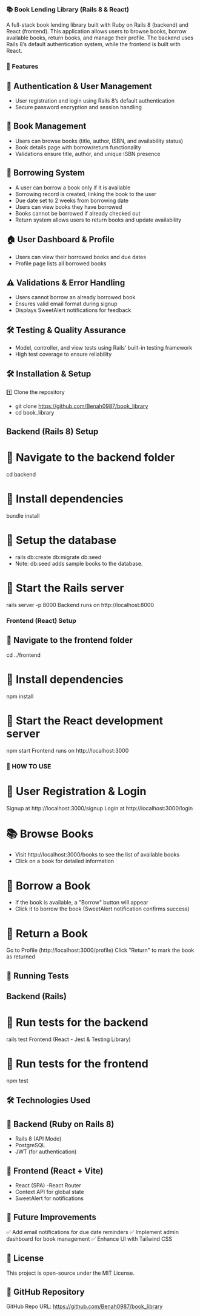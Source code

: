 ### 📚 Book Lending Library (Rails 8 & React)
A full-stack book lending library built with Ruby on Rails 8 (backend) and React (frontend). This application allows users to browse books, borrow available books, return books, and manage their profile. The backend uses Rails 8’s default authentication system, while the frontend is built with React.

### 🚀 Features
## 🔐 Authentication & User Management
- User registration and login using Rails 8’s default authentication
- Secure password encryption and session handling
## 📖 Book Management
- Users can browse books (title, author, ISBN, and availability status)
- Book details page with borrow/return functionality
- Validations ensure title, author, and unique ISBN presence
## 📑 Borrowing System
- A user can borrow a book only if it is available
- Borrowing record is created, linking the book to the user
- Due date set to 2 weeks from borrowing date
- Users can view books they have borrowed
- Books cannot be borrowed if already checked out
- Return system allows users to return books and update availability
## 🏠 User Dashboard & Profile
- Users can view their borrowed books and due dates
- Profile page lists all borrowed books
## ⚠️ Validations & Error Handling
- Users cannot borrow an already borrowed book
- Ensures valid email format during signup
- Displays SweetAlert notifications for feedback


## 🛠 Testing & Quality Assurance
- Model, controller, and view tests using Rails’ built-in testing framework
- High test coverage to ensure reliability

## 🛠 Installation & Setup
1️⃣ Clone the repository

 - git clone https://github.com/Benah0987/book_library
- cd book_library

## Backend (Rails 8) Setup
# 📌 Navigate to the backend folder

cd backend
# 📌 Install dependencies

bundle install
# 📌 Setup the database

- rails db:create db:migrate db:seed
- Note: db:seed adds sample books to the database.

# 📌 Start the Rails server

rails server -p 8000
Backend runs on http://localhost:8000

### Frontend (React) Setup
## 📌 Navigate to the frontend folder


cd ../frontend
# 📌 Install dependencies

npm install
# 📌 Start the React development server

npm start
Frontend runs on http://localhost:3000

### 📌 H0W TO USE
# 🔑 User Registration & Login
Signup at http://localhost:3000/signup
Login at http://localhost:3000/login
# 📚 Browse Books
- Visit http://localhost:3000/books to see the list of available books
- Click on a book for detailed information
# 📖 Borrow a Book
- If the book is available, a "Borrow" button will appear
- Click it to borrow the book (SweetAlert notification confirms success)
# 🔄 Return a Book
Go to Profile (http://localhost:3000/profile)
Click "Return" to mark the book as returned


## 🧪 Running Tests
## Backend (Rails)
# 📌 Run tests for the backend

rails test
Frontend (React - Jest & Testing Library)
# 📌 Run tests for the frontend

npm test

## 🛠 Technologies Used
## 🔧 Backend (Ruby on Rails 8)
- Rails 8 (API Mode)
- PostgreSQL 
- JWT (for authentication)

## 🎨 Frontend (React + Vite)
- React (SPA)
-React Router
- Context API for global state
- SweetAlert for notifications


## 🎯 Future Improvements
✅ Add email notifications for due date reminders
✅ Implement admin dashboard for book management
✅ Enhance UI with Tailwind CSS

## 📜 License
This project is open-source under the MIT License.

## 🔗 GitHub Repository
GitHub Repo URL: https://github.com/Benah0987/book_library

